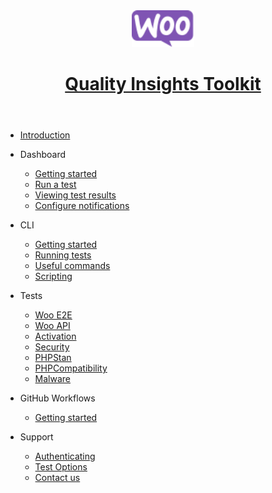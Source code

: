 <header id="qit">
    <a href="https://woocommerce.github.io/qit-documentation/#/" data-nosearch>
      <img src="_media/logo-woocommerce.svg" width="100">
      <h1>Quality Insights Toolkit</h1>
    </a>
</header>

- [Introduction](/)
- Dashboard

  - [Getting started](dashboard/getting-started.md)
  - [Run a test](dashboard/run-a-test.md)
  - [Viewing test results](dashboard/viewing-test-results.md)
  - [Configure notifications](dashboard/notifications.md)

- CLI

  - [Getting started](cli/getting-started.md)
  - [Running tests](cli/running-tests.md)
  - [Useful commands](cli/useful-commands.md)
  - [Scripting](cli/scripting.md)

- Tests

  - [Woo E2E](test-types/woo-e2e.md)
  - [Woo API](test-types/woo-api.md)
  - [Activation](test-types/activation.md)
  - [Security](test-types/security.md)
  - [PHPStan](test-types/phpstan.md)
  - [PHPCompatibility](test-types/phpcompatibility.md)
  - [Malware](test-types/malware.md)

- GitHub Workflows

  - [Getting started](workflows/getting-started.md)

- Support
  - [Authenticating](authenticating.md)
  - [Test Options](test-options.md)
  - [Contact us](contact-us.md)
